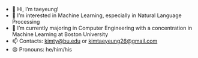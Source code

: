- 👋 Hi, I’m taeyeung!
- 👀 I’m interested in Machine Learning, especially in Natural Language Processing
- 🌱 I’m currently majoring in Computer Engineering with a concentration in Machine Learning at Boston University
- 📫 Contacts: kimty@bu.edu or kimtaeyeung26@gmail.com
- 😄 Pronouns: he/him/his

<!---
taekim26/taekim26 is a ✨ special ✨ repository because its `README.md` (this file) appears on your GitHub profile.
You can click the Preview link to take a look at your changes.
--->
